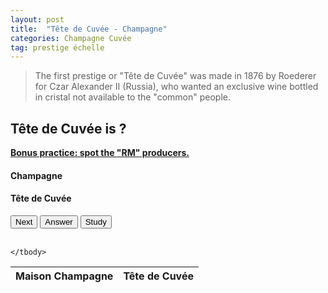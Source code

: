 ```yaml
---
layout: post
title:  "Tête de Cuvée - Champagne"
categories: Champagne Cuvée 
tag: prestige échelle 
---
```


<blockquote>
  <p>The first prestige or "Tête de Cuvée" was made in 1876 by Roederer for Czar Alexander II (Russia), who wanted an exclusive wine bottled in cristal not available to the "common" people.</p>
</blockquote>

<div class="text-center">
	<h2>Tête de Cuvée is ?</h2>
	<strong class="text-primary"><u> Bonus practice: spot the "RM" producers.</u> </strong>
	<h4 class="text-danger" id="bdx">Champagne</h4>
	<h4 class="text-success" id="bdx_answer">Tête de Cuvée</h4>
	<button type="button" class="btn btn-success" id="test_me">Next</button>
	<button type="button" class="btn btn-danger" id="answer">Answer</button>
	<button type="button" class="btn btn-primary" id="study">Study</button>
</div>

<br>

<table class="table table-condensed hide" id="study_table">
	<thead>
		<tr> 
			<th>Maison Champagne</th>
			<th>Tête de Cuvée</th>
		</tr>
	</thead>
	<tbody>
		
	</tbody> 
</table>

<script>
	var chateaux = ["Ayala", "Billecart-Salmon", "Bollinger", "Boizel", "Canard-Duchêne", "Compte Audoin de Dampierre", "De Castellane", "De Meric", "De Venoge", "Delamotte", "Deutz", "Diebolt-Valois", "Drappier", "Duval-Leroy", "Gosset", "Alfred Gratien", "Charles Heidsieck", "Henriot", "Jacquesson", "Lanson", "Laurent-Perrier", "AR Lenoble", "Moët & Chandon", "Mumm", "Bruno Paillard", "Joseph Perrier", "Perrier-Jouët", "Piper-Heidsieck", "Ployez-Jacquemart", "Pol Roger", "Pommery", "Louis Roederer", "Ruinard", "Taittinger", "Veuve Clicquot", "Henri Billiot", "Bonnaire", "Chartogne-Taillet", "Hubert Dauvergne", "Paul Déthune", "Guy Larmandier", "Jacques Selosse", "Vilmart & Cie", "Nicolas Feuillatte", "Jacquart", "Mailly Grand Cru", "Agrapart", "Billecart-Salmon (monoparcel)", "Cattier", "Chartogne-Taillet (monoparcel)", "Claude Cazals", "Drappier", "Duval-Leroy (monoparcel)", "Egly-Ouriet", "Jacquesson (monoparcel)", "Krug", "Larmandier-Bernier", "Jean Milan", "Pierre Peters", "Philipponnat", "Taittinger (monoparcel)", "Tarlant", "Veuve Fourny"];

	var chateaux_answers = ["Cuvée Perle d'Ayala", "Nicolas François Billecart / Grande Cuvée / Elisabeth Salmon Rosé", "La Grande Année / R.D / Vieilles Vignes Françaises", "Joyau de France", "Charles VII", "Prestige", "Cuvée Commodore", "Catherine de Médicis", "Grand vin des princes / Louis XV", "Nicolas Louis Delamotte", "Cuvée William Deutz", "Fleur de passion", "Charles de Gaulle", "Femme de Champagne", "Celebris", "Cuvée Paradis", "Champagne Charlie", "Cuvée des Enchanteleurs", "Grand vin Signature", "Noble Cuvée", "Grand Siècle / Alexandra", "Cuvée Les Aventures / Cuvée Gentil-homme", "Dom Pérignon / Oenothèque", "Cuvée R. Lalou", "Nec-Plus-Ultra", "Cuvée Josephine", "Belle Époque or Fleur de Champagne (USA only)", "Rare", "Liesse d'Harbonville", "Cuvée Sir Winston Churchill", "Cuvée Louise", "Cristal", "Dom Ruinard", "Compte de Champagne, Taittinger Collection", "La grande dame", "Cuvée Laetitia/ Cuvée Julie", "Cuvée Prestige", "Fiacre", "Fine Fleur de Bouzy", "Brut Prestige", "Cramant Grand Cru Cuvée", "Substance", "Coeur de Cuvée", "Palmes d'Or", "Cuvée Alpha", "Les Échansons / L'Intemporelle", "Venus", "Clos St-Hilaire", "Clos du Moulin", "Les Barres / Les Orizeaux / Les Alliées", "Clos Cazals", "Grande Sendrée", "Clos des Bouveries", "Les Crayères", "Dizy Corne Bautray / Aÿ Vauzelle Terme / Dizy Terres Rouges Rosé / Avize Champ Cain", "Clos du Mesnil", "Vieille Vigne de Cramant / Terre de Vertus", "Terres de Noël", "Cuvée Spéciale les Chétillons", "Clos des Goisses", "Les Folies de la Marquetterie", "La vigne d'Or / La vigne d'Antan / La vigne Royale / Cuvée Louis", "Clos Faubourg Notre Dame"];
	
	// generating study table
	var counter = 0
	for (var i = chateaux.length - 1; i >= 0; i--) {
		$("tbody").append("<tr><td>" + chateaux[counter] + "</td><td>" + chateaux_answers[counter] + "</td></tr>");
		counter++
	};

	//clicking JS logic
	$("#test_me").click(function(){
		var rand = Math.floor(Math.random()*chateaux.length)
		var chateau = chateaux[rand];
		var chateau_answer = chateaux_answers[rand];
		$("#bdx").empty();
		$("#bdx_answer").empty();
		$("#bdx_answer").append("Answer");
		$("#bdx").append("<span>" + chateau + "</span>");
		$("#answer").click(function(){
			$("#bdx_answer").empty();
			$("#bdx_answer").append("<span>" + chateau_answer + "</span>");
		});
	});

	var hide = true
	$("#study").click(function(){
		if (hide) {
			$( "#study_table" ).removeClass("hide");
			hide = false;
		}else{
			$( "#study_table" ).addClass("hide");
			hide = true;
		};
	});
</script>
